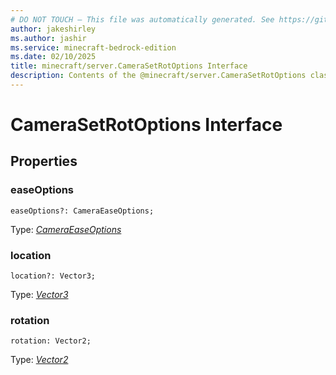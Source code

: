 ```yaml
---
# DO NOT TOUCH — This file was automatically generated. See https://github.com/mojang/minecraftapidocsgenerator to modify descriptions, examples, etc.
author: jakeshirley
ms.author: jashir
ms.service: minecraft-bedrock-edition
ms.date: 02/10/2025
title: minecraft/server.CameraSetRotOptions Interface
description: Contents of the @minecraft/server.CameraSetRotOptions class.
---
```

# CameraSetRotOptions Interface

## Properties

### **easeOptions**
`easeOptions?: CameraEaseOptions;`

Type: [*CameraEaseOptions*](CameraEaseOptions.md)

### **location**
`location?: Vector3;`

Type: [*Vector3*](Vector3.md)

### **rotation**
`rotation: Vector2;`

Type: [*Vector2*](Vector2.md)
